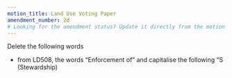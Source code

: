 ```yaml
---
motion_title: Land Use Voting Paper
amendment_number: 2d
# Looking for the amendment status? Update it directly from the motion page!
---
```


Delete the following words

- from LD508, the words “Enforcement of” and capitalise the following “S (Stewardship)
